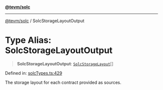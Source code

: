 [**@tevm/solc**](../README.md)

***

[@tevm/solc](../globals.md) / SolcStorageLayoutOutput

# Type Alias: SolcStorageLayoutOutput

> **SolcStorageLayoutOutput**: [`SolcStorageLayout`](SolcStorageLayout.md)[]

Defined in: [solcTypes.ts:429](https://github.com/evmts/tevm-monorepo/blob/main/bundler-packages/solc/src/solcTypes.ts#L429)

The storage layout for each contract provided as sources.

